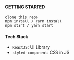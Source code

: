 #### GETTING STARTED

```
clone this repo
npm install / yarn install
npm start / yarn start
```

#### Tech Stack

- `ReactJS`: UI Library
- `styled-component`: CSS in JS
